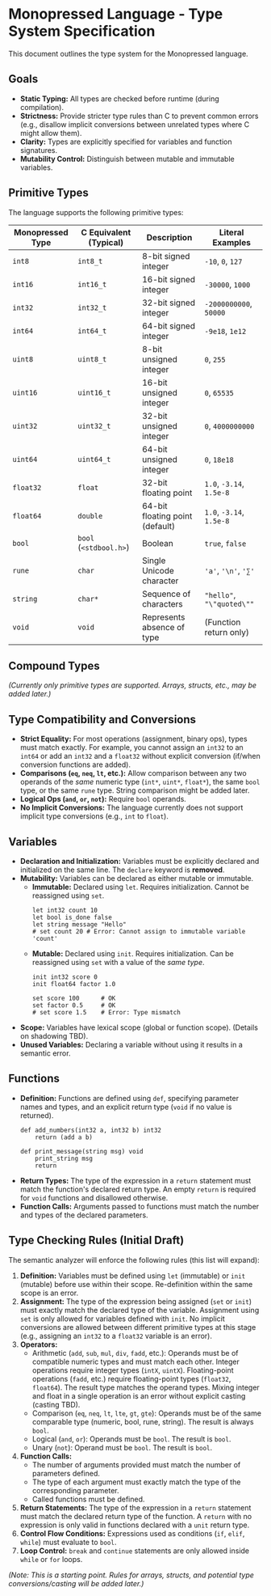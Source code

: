# Monopressed Language - Type System Specification

This document outlines the type system for the Monopressed language.

## Goals

- **Static Typing:** All types are checked before runtime (during compilation).
- **Strictness:** Provide stricter type rules than C to prevent common errors (e.g., disallow implicit conversions between unrelated types where C might allow them).
- **Clarity:** Types are explicitly specified for variables and function signatures.
- **Mutability Control:** Distinguish between mutable and immutable variables.

## Primitive Types

The language supports the following primitive types:

| Monopressed Type | C Equivalent (Typical) | Description                     | Literal Examples           |
|------------------|------------------------|---------------------------------|----------------------------|
| `int8`           | `int8_t`               | 8-bit signed integer            | `-10`, `0`, `127`          |
| `int16`          | `int16_t`              | 16-bit signed integer           | `-30000`, `1000`         |
| `int32`          | `int32_t`              | 32-bit signed integer           | `-2000000000`, `50000`    |
| `int64`          | `int64_t`              | 64-bit signed integer           | `-9e18`, `1e12`           |
| `uint8`          | `uint8_t`              | 8-bit unsigned integer          | `0`, `255`                 |
| `uint16`         | `uint16_t`             | 16-bit unsigned integer         | `0`, `65535`               |
| `uint32`         | `uint32_t`             | 32-bit unsigned integer         | `0`, `4000000000`        |
| `uint64`         | `uint64_t`             | 64-bit unsigned integer         | `0`, `18e18`              |
| `float32`        | `float`                | 32-bit floating point           | `1.0`, `-3.14`, `1.5e-8`   |
| `float64`        | `double`               | 64-bit floating point (default) | `1.0`, `-3.14`, `1.5e-8`   |
| `bool`           | `bool` (`<stdbool.h>`) | Boolean                         | `true`, `false`            |
| `rune`           | `char`                 | Single Unicode character        | `'a'`, `'\n'`, `'∑'`       |
| `string`         | `char*`                | Sequence of characters          | `"hello"`, `"\"quoted\""`   |
| `void`           | `void`                 | Represents absence of type      | (Function return only)     |

## Compound Types

*(Currently only primitive types are supported. Arrays, structs, etc., may be added later.)*

## Type Compatibility and Conversions

- **Strict Equality:** For most operations (assignment, binary ops), types must match exactly. For example, you cannot assign an `int32` to an `int64` or add an `int32` and a `float32` without explicit conversion (if/when conversion functions are added).
- **Comparisons (`eq`, `neq`, `lt`, etc.):** Allow comparison between any two operands of the *same* numeric type (`int*`, `uint*`, `float*`), the same `bool` type, or the same `rune` type. String comparison might be added later.
- **Logical Ops (`and`, `or`, `not`):** Require `bool` operands.
- **No Implicit Conversions:** The language currently does not support implicit type conversions (e.g., `int` to `float`).

## Variables

- **Declaration and Initialization:** Variables must be explicitly declared and initialized on the same line.
The `declare` keyword is **removed**.
- **Mutability:** Variables can be declared as either mutable or immutable.
    - **Immutable:** Declared using `let`. Requires initialization. Cannot be reassigned using `set`.
      ```monopressed
      let int32 count 10
      let bool is_done false
      let string message "Hello"
      # set count 20 # Error: Cannot assign to immutable variable 'count'
      ```
    - **Mutable:** Declared using `init`. Requires initialization. Can be reassigned using `set` with a value of the *same type*.
      ```monopressed
      init int32 score 0
      init float64 factor 1.0
      
      set score 100      # OK
      set factor 0.5     # OK
      # set score 1.5    # Error: Type mismatch
      ```
- **Scope:** Variables have lexical scope (global or function scope). (Details on shadowing TBD).
- **Unused Variables:** Declaring a variable without using it results in a semantic error.

## Functions

- **Definition:** Functions are defined using `def`, specifying parameter names and types, and an explicit return type (`void` if no value is returned).
  ```monopressed
  def add_numbers(int32 a, int32 b) int32
      return (add a b)

  def print_message(string msg) void
      print_string msg
      return
  ```
- **Return Types:** The type of the expression in a `return` statement must match the function's declared return type. An empty `return` is required for `void` functions and disallowed otherwise.
- **Function Calls:** Arguments passed to functions must match the number and types of the declared parameters.

## Type Checking Rules (Initial Draft)

The semantic analyzer will enforce the following rules (this list will expand):

1.  **Definition:** Variables must be defined using `let` (immutable) or `init` (mutable) before use within their scope. Re-definition within the same scope is an error.
2.  **Assignment:** The type of the expression being assigned (`set` or `init`) must exactly match the declared type of the variable. Assignment using `set` is only allowed for variables defined with `init`. No implicit conversions are allowed between different primitive types at this stage (e.g., assigning an `int32` to a `float32` variable is an error).
3.  **Operators:**
    *   Arithmetic (`add`, `sub`, `mul`, `div`, `fadd`, etc.): Operands must be of compatible numeric types and must match each other. Integer operations require integer types (`intX`, `uintX`). Floating-point operations (`fadd`, etc.) require floating-point types (`float32`, `float64`). The result type matches the operand types. Mixing integer and float in a single operation is an error without explicit casting (casting TBD).
    *   Comparison (`eq`, `neq`, `lt`, `lte`, `gt`, `gte`): Operands must be of the same comparable type (numeric, bool, rune, string). The result is always `bool`.
    *   Logical (`and`, `or`): Operands must be `bool`. The result is `bool`.
    *   Unary (`not`): Operand must be `bool`. The result is `bool`.
4.  **Function Calls:**
    *   The number of arguments provided must match the number of parameters defined.
    *   The type of each argument must exactly match the type of the corresponding parameter.
    *   Called functions must be defined.
5.  **Return Statements:** The type of the expression in a `return` statement must match the declared return type of the function. A `return` with no expression is only valid in functions declared with a `unit` return type.
6.  **Control Flow Conditions:** Expressions used as conditions (`if`, `elif`, `while`) must evaluate to `bool`.
7.  **Loop Control:** `break` and `continue` statements are only allowed inside `while` or `for` loops.

*(Note: This is a starting point. Rules for arrays, structs, and potential type conversions/casting will be added later.)* 